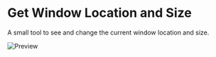 # Get Window Location and Size
A small tool to see and change the current window location and size.

![Preview](https://repository-images.githubusercontent.com/684400732/770d08db-e68c-4ead-865d-210410b0363a)
